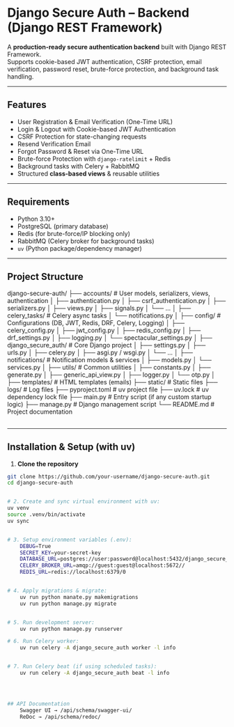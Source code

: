 # Django Secure Auth – Backend (Django REST Framework)

A **production-ready secure authentication backend** built with Django REST Framework.  
Supports cookie-based JWT authentication, CSRF protection, email verification, password reset, brute-force protection, and background task handling.

---

## Features

- User Registration & Email Verification (One-Time URL)
- Login & Logout with Cookie-based JWT Authentication
- CSRF Protection for state-changing requests
- Resend Verification Email
- Forgot Password & Reset via One-Time URL
- Brute-force Protection with `django-ratelimit` + Redis
- Background tasks with Celery + RabbitMQ
- Structured **class-based views** & reusable utilities

---

## Requirements

- Python 3.10+
- PostgreSQL (primary database)
- Redis (for brute-force/IP blocking only)
- RabbitMQ (Celery broker for background tasks)
- `uv` (Python package/dependency manager)

---

## Project Structure
django-secure-auth/
├── accounts/ # User models, serializers, views, authentication
│ ├── authentication.py
│ ├── csrf_authentication.py
│ ├── serializers.py
│ ├── views.py
│ ├── signals.py
│ └── ...
│
├── celery_tasks/ # Celery async tasks
│ └── notifications.py
│
├── config/ # Configurations (DB, JWT, Redis, DRF, Celery, Logging)
│ ├── celery_config.py
│ ├── jwt_config.py
│ ├── redis_config.py
│ ├── drf_settings.py
│ ├── logging.py
│ └── spectacular_settings.py
│
├── django_secure_auth/ # Core Django project
│ ├── settings.py
│ ├── urls.py
│ ├── celery.py
│ ├── asgi.py / wsgi.py
│ └── ...
│
├── notifications/ # Notification models & services
│ ├── models.py
│ └── services.py
│
├── utils/ # Common utilities
│ ├── constants.py
│ ├── generate.py
│ ├── generic_api_view.py
│ ├── logger.py
│ └── otp.py
│
├── templates/ # HTML templates (emails)
├── static/ # Static files
├── logs/ # Log files
├── pyproject.toml # uv project file
├── uv.lock # uv dependency lock file
├── main.py # Entry script (if any custom startup logic)
├── manage.py # Django management script
└── README.md # Project documentation

## 

---

## Installation & Setup (with uv)

1. **Clone the repository**
```bash & powershell
git clone https://github.com/your-username/django-secure-auth.git
cd django-secure-auth


# 2. Create and sync virtual environment with uv:
uv venv
source .venv/bin/activate
uv sync


# 3. Setup environment variables (.env):
    DEBUG=True
    SECRET_KEY=your-secret-key
    DATABASE_URL=postgres://user:password@localhost:5432/django_secure_auth
    CELERY_BROKER_URL=amqp://guest:guest@localhost:5672//
    REDIS_URL=redis://localhost:6379/0


# 4. Apply migrations & migrate:
    uv run python manate.py makemigrations
    uv run python manage.py migrate


# 5. Run development server:
    uv run python manage.py runserver

# 6. Run Celery worker:
    uv run celery -A django_secure_auth worker -l info


# 7. Run Celery beat (if using scheduled tasks):
    uv run celery -A django_secure_auth beat -l info




## API Documentation
    Swagger UI → /api/schema/swagger-ui/
    ReDoc → /api/schema/redoc/
